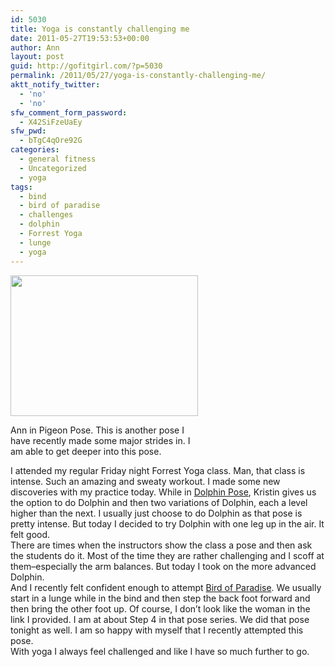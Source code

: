 ```yaml
---
id: 5030
title: Yoga is constantly challenging me
date: 2011-05-27T19:53:53+00:00
author: Ann
layout: post
guid: http://gofitgirl.com/?p=5030
permalink: /2011/05/27/yoga-is-constantly-challenging-me/
aktt_notify_twitter:
  - 'no'
  - 'no'
sfw_comment_form_password:
  - X42SiFzeUaEy
sfw_pwd:
  - bTgC4qOre92G
categories:
  - general fitness
  - Uncategorized
  - yoga
tags:
  - bind
  - bird of paradise
  - challenges
  - dolphin
  - Forrest Yoga
  - lunge
  - yoga
---
```

<div id="attachment_5043" style="width: 310px" class="wp-caption alignleft">
  <a href="http://gofitgirl.com/blog/wp-content/uploads/2011/05/photo-2_2.jpg"><img class="size-medium wp-image-5043" title="photo 2_2" src="http://gofitgirl.com/blog/wp-content/uploads/2011/05/photo-2_2-300x225.jpg" alt="" width="300" height="225" /></a>
  
  <p class="wp-caption-text">
    Ann in Pigeon Pose. This is another pose I have recently made some major strides in. I am able to get deeper into this pose.
  </p>
</div>

  
I attended my regular Friday night Forrest Yoga class. Man, that class is intense. Such an amazing and sweaty workout. I made some new discoveries with my practice today. While in [Dolphin Pose](http://www.yogajournal.com/poses/2462), Kristin gives us the option to do Dolphin and then two variations of Dolphin, each a level higher than the next. I usually just choose to do Dolphin as that pose is pretty intense. But today I decided to try Dolphin with one leg up in the air. It felt good.  
There are times when the instructors show the class a pose and then ask the students do it. Most of the time they are rather challenging and I scoff at them&#8211;especially the arm balances. But today I took on the more advanced Dolphin.  
And I recently felt confident enough to attempt [Bird of Paradise](http://www.ehow.com/how_2284054_do-bird-paradise-yoga-pose.html). We usually start in a lunge while in the bind and then step the back foot forward and then bring the other foot up. Of course, I don&#8217;t look like the woman in the link I provided. I am at about Step 4 in that pose series. We did that pose tonight as well. I am so happy with myself that I recently attempted this pose.  
With yoga I always feel challenged and like I have so much further to go.